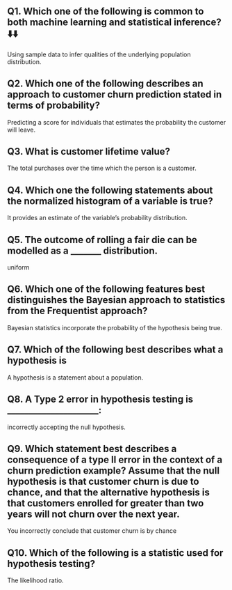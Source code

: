 
## Q1. Which one of the following is common to both machine learning and statistical inference? ⬇️⬇️
Using sample data to infer qualities of the underlying population distribution.

## Q2. Which one of the following describes an approach to customer churn prediction stated in terms of probability?
Predicting a score for individuals that estimates the probability the customer will leave.

## Q3. What is customer lifetime value?
The total purchases over the time which the person is a customer.

## Q4. Which one the following statements about the normalized histogram of a variable is true?
It provides an estimate of the variable’s probability distribution. 

## Q5. The outcome of rolling a fair die can be modelled as a _______ distribution.
uniform

## Q6. Which one of the following features best distinguishes the Bayesian approach to statistics from the Frequentist approach?
Bayesian statistics incorporate the probability of the hypothesis being true.

## Q7. Which of the following best describes what a hypothesis is
A hypothesis is a statement about a population.

## Q8. A Type 2 error in hypothesis testing is _____________________:
incorrectly accepting the null hypothesis.

## Q9. Which statement best describes a consequence of a type II error in the context of a churn prediction example? Assume that the null hypothesis is that customer churn is due to chance, and that the alternative hypothesis is that customers enrolled for greater than two years will not churn over the next year. 
You incorrectly conclude that customer churn is by chance

## Q10. Which of the following is a statistic used for hypothesis testing?
The likelihood ratio.

